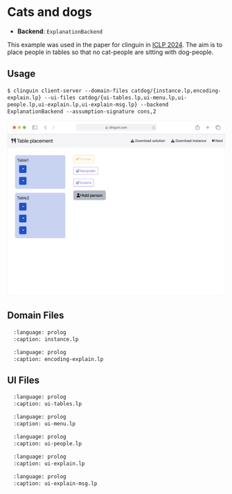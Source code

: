 # Cats and dogs

- **Backend**:   `ExplanationBackend`

This example was used in the paper for clinguin in [ICLP 2024](https://www.iclp24.utdallas.edu/).
The aim is to place people in tables so that no cat-people are sitting with dog-people.

## Usage

```console
$ clinguin client-server --domain-files catdog/{instance.lp,encoding-explain.lp} --ui-files catdog/{ui-tables.lp,ui-menu.lp,ui-people.lp,ui-explain.lp,ui-explain-msg.lp} --backend ExplanationBackend --assumption-signature cons,2
```



<img src="https://github.com/potassco/clinguin/blob/master/examples/angular/catdog/ui.gif?raw=true">

## Domain Files

```{literalinclude} ../../../examples/angular/catdog/instance.lp
  :language: prolog
  :caption: instance.lp
```

```{literalinclude} ../../../examples/angular/catdog/encoding-explain.lp
  :language: prolog
  :caption: encoding-explain.lp
```

## UI Files

```{literalinclude} ../../../examples/angular/catdog/ui-tables.lp
  :language: prolog
  :caption: ui-tables.lp
```

```{literalinclude} ../../../examples/angular/catdog/ui-menu.lp
  :language: prolog
  :caption: ui-menu.lp
```

```{literalinclude} ../../../examples/angular/catdog/ui-people.lp
  :language: prolog
  :caption: ui-people.lp
```

```{literalinclude} ../../../examples/angular/catdog/ui-explain.lp
  :language: prolog
  :caption: ui-explain.lp
```

```{literalinclude} ../../../examples/angular/catdog/ui-explain-msg.lp
  :language: prolog
  :caption: ui-explain-msg.lp
```